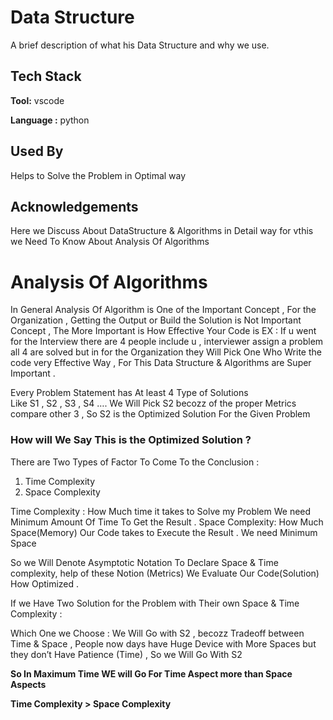 
# Data Structure 

A brief description of what his Data Structure and why we use.



## Tech Stack

**Tool:** vscode

**Language :** python
  
## Used By
Helps to Solve the Problem in Optimal way 
  
## Acknowledgements
Here we Discuss About DataStructure & Algorithms in Detail way
for vthis we Need To Know About Analysis Of Algorithms 

# Analysis Of Algorithms
In General Analysis Of Algorithm is One of the Important Concept ,
For the  Organization , Getting the Output or Build the Solution is Not Important Concept , The More Important is How Effective Your Code is 
EX : If u went for  the Interview there are 4 people include u , interviewer assign a problem all 4 are solved but in for the Organization they Will Pick One Who Write the code very Effective Way , For This Data Structure & Algorithms are Super Important .

Every Problem Statement has At least 4 Type of Solutions  
Like S1 , S2 , S3 , S4 ….
We Will Pick S2 becozz of the proper  Metrics  compare other 3 , So S2 is the Optimized Solution For the Given Problem

### How will We Say This is the Optimized Solution ?
There are Two Types of Factor To Come To the Conclusion :
1.	Time Complexity
2.	Space Complexity

Time Complexity :
How Much time it takes to Solve my Problem 
We need Minimum Amount Of Time To Get the Result .
Space Complexity:
How Much Space(Memory) Our Code takes to Execute the Result .
We need Minimum Space 

So we Will Denote Asymptotic Notation To Declare Space & Time complexity, help of these Notion (Metrics) We Evaluate Our Code(Solution) How Optimized .


If we Have Two Solution for the Problem with Their own Space & Time Complexity :


Which One we Choose :
 We Will Go with S2 , becozz Tradeoff between Time & Space , People now days have Huge Device with More Spaces but they don’t Have Patience (Time) , So we Will Go With S2

**So In Maximum Time WE will Go For Time Aspect more than Space Aspects**  

**Time Complexity > Space Complexity**